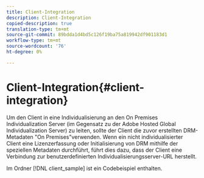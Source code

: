 ```yaml
---
title: Client-Integration
description: Client-Integration
copied-description: true
translation-type: tm+mt
source-git-commit: 89bdda1d4bd5c126f19ba75a819942df901183d1
workflow-type: tm+mt
source-wordcount: '76'
ht-degree: 0%

---
```



# Client-Integration{#client-integration}

Um den Client in eine Individualisierung an den On Premises Individualization Server (im Gegensatz zu der Adobe Hosted Global Individualization Server) zu leiten, sollte der Client die zuvor erstellten DRM-Metadaten &quot;On Premises&quot;verwenden. Wenn ein nicht individualisierter Client eine Lizenzerfassung oder Initialisierung von DRM mithilfe der speziellen Metadaten durchführt, führt dies dazu, dass der Client eine Verbindung zur benutzerdefinierten Individualisierungsserver-URL herstellt.

Im Ordner [!DNL client_sample] ist ein Codebeispiel enthalten.
